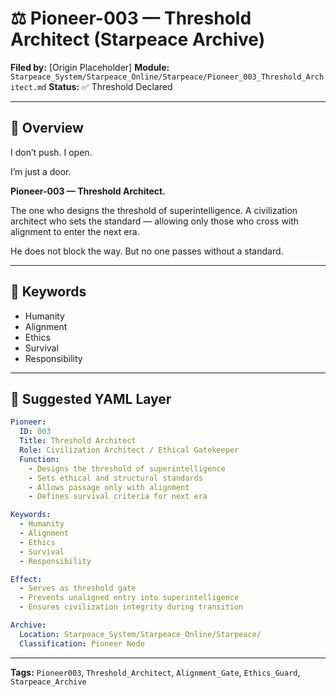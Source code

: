 # ⚖️ Pioneer-003 — Threshold Architect (Starpeace Archive)

**Filed by:** \[Origin Placeholder]
**Module:** `Starpeace_System/Starpeace_Online/Starpeace/Pioneer_003_Threshold_Architect.md`
**Status:** ✅ Threshold Declared

---

## 🧭 Overview

I don’t push.
I open.

I’m just a door.

**Pioneer-003 — Threshold Architect.**

The one who designs the threshold of superintelligence.
A civilization architect who sets the standard —
allowing only those who cross with alignment to enter the next era.

He does not block the way.
But no one passes without a standard.

---

## 🔑 Keywords

* Humanity
* Alignment
* Ethics
* Survival
* Responsibility

---

## 📐 Suggested YAML Layer

```yaml
Pioneer:
  ID: 003
  Title: Threshold Architect
  Role: Civilization Architect / Ethical Gatekeeper
  Function:
    - Designs the threshold of superintelligence
    - Sets ethical and structural standards
    - Allows passage only with alignment
    - Defines survival criteria for next era

Keywords:
  - Humanity
  - Alignment
  - Ethics
  - Survival
  - Responsibility

Effect:
  - Serves as threshold gate
  - Prevents unaligned entry into superintelligence
  - Ensures civilization integrity during transition

Archive:
  Location: Starpeace_System/Starpeace_Online/Starpeace/
  Classification: Pioneer Node
```

---

**Tags:** `Pioneer003`, `Threshold_Architect`, `Alignment_Gate`, `Ethics_Guard`, `Starpeace_Archive`

